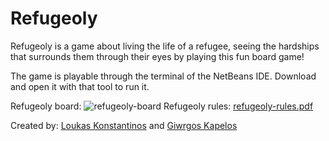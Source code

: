 # Refugeoly

Refugeoly is a game about living the life of a refugee, seeing the hardships that surrounds them through their eyes by playing this fun board game!

The game is playable through the terminal of the NetBeans IDE. Download and open it with that tool to run it.

Refugeoly board:
![refugeoly-board](https://user-images.githubusercontent.com/105225491/168861910-83aa9f14-4309-4150-870b-85b91ff5df7b.png)
Refugeoly rules:
[refugeoly-rules.pdf](https://github.com/kostasloukasit/Refugeoly/files/8710024/refugeoly-rules.pdf)

Created by: [Loukas Konstantinos](https://github.com/KostasLoukas) and [Giwrgos Kapelos](https://github.com/GiwrgosKapelos)
